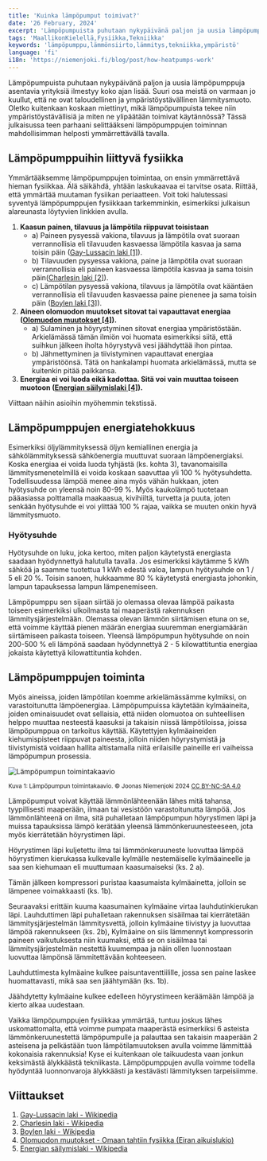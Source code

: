 ```yaml
---
title: 'Kuinka lämpöpumput toimivat?'
date: '26 February, 2024'
excerpt: 'Lämpöpumpuista puhutaan nykypäivänä paljon ja uusia lämpöpumppuja asentavia yrityksiä ilmestyy koko ajan lisää. Suuri osa meistä on varmaan jo ymmärtänyt, että ne ovat taloudellinen ja ympäristöystävällinen lämmitysmuoto. Oletko kuitenkaan koskaan miettinyt, mikä lämpöpumpuista tekee niin ympäristöystävällisiä ja miten ne ylipäätään toimivat käytännössä? Tässä julkaisussa teen parhaani selittääkseni lämpöpumppujen toiminnan mahdollisimman helposti ymmärrettävällä tavalla.'
tags: 'MaallikonKielellä,Fysiikka,Tekniikka'
keywords: 'lämpöpumppu,lämmönsiirto,lämmitys,tekniikka,ympäristö'
language: 'fi'
i18n: 'https://niemenjoki.fi/blog/post/how-heatpumps-work'
---
```


Lämpöpumpuista puhutaan nykypäivänä paljon ja uusia lämpöpumppuja asentavia yrityksiä ilmestyy koko ajan lisää. Suuri osa meistä on varmaan jo kuullut, että ne ovat taloudellinen ja ympäristöystävällinen lämmitysmuoto. Oletko kuitenkaan koskaan miettinyt, mikä lämpöpumpuista tekee niin ympäristöystävällisiä ja miten ne ylipäätään toimivat käytännössä? Tässä julkaisussa teen parhaani selittääkseni lämpöpumppujen toiminnan mahdollisimman helposti ymmärrettävällä tavalla.

## Lämpöpumppuihin liittyvä fysiikka

Ymmärtääksemme lämpöpumppujen toimintaa, on ensin ymmärrettävä hieman fysiikkaa. Älä säikähdä, yhtään laskukaavaa ei tarvitse osata. Riittää, että ymmärtää muutaman fysiikan periaatteen. Voit toki halutessasi syventyä lämpöpumppujen fysiikkaan tarkemminkin, esimerkiksi julkaisun alareunasta löytyvien linkkien avulla.

1. **Kaasun painen, tilavuus ja lämpötila riippuvat toisistaan**
   - a) Paineen pysyessä vakiona, tilavuus ja lämpötila ovat suoraan verrannollisia eli tilavuuden kasvaessa lämpötila kasvaa ja sama toisin päin ([Gay-Lussacin laki [1]](#viittaukset)).
   - b) Tilavuuden pysyessa vakiona, paine ja lämpötila ovat suoraan verrannollisia eli paineen kasvaessa lämpötila kasvaa ja sama toisin päin([Charlesin laki [2]](#viittaukset)).
   - c) Lämpötilan pysyessä vakiona, tilavuus ja lämpötila ovat kääntäen verrannollisia eli tilavuuden kasvaessa paine pienenee ja sama toisin päin ([Boylen laki [3]](#viittaukset)).
2. **Aineen olomuodon muutokset sitovat tai vapauttavat energiaa ([Olomuodon muutokset [4]](#viittaukset)).**
   - a) Sulaminen ja höyrystyminen sitovat energiaa ympäristöstään. Arkielämässä tämän ilmiön voi huomata esimerkiksi siitä, että suihkun jälkeen iholta höyrystyvä vesi jäähdyttää ihon pintaa.
   - b) Jähmettyminen ja tiivistyminen vapauttavat energiaa ympäristöönsä. Tätä on hankalampi huomata arkielämässä, mutta se kuitenkin pitää paikkansa.
3. **Energiaa ei voi luoda eikä kadottaa. Sitä voi vain muuttaa toiseen muotoon ([Energian säilymislaki [4]](#viittaukset)).**

Viittaan näihin asioihin myöhemmin tekstissä.

## Lämpöpumppujen energiatehokkuus

Esimerkiksi öljylämmityksessä öljyn kemiallinen energia ja sähkölämmityksessä sähköenergia muuttuvat suoraan lämpöenergiaksi. Koska energiaa ei voida luoda tyhjästä (ks. kohta 3), tavanomaisilla lämmitysmenetelmillä ei voida koskaan saavuttaa yli 100 % hyötysuhdetta. Todellisuudessa lämpöä menee aina myös vähän hukkaan, joten hyötysuhde on yleensä noin 80-99 %. Myös kaukolämpö tuotetaan pääasiassa polttamalla maakaasua, kivihiiltä, turvetta ja puuta, joten senkään hyötysuhde ei voi ylittää 100 % rajaa, vaikka se muuten onkin hyvä lämmitysmuoto.

<aside>
   <h3>Hyötysuhde</h3>
   <div>
      Hyötysuhde on luku, joka kertoo, miten paljon käytetystä energiasta saadaan hyödynnettyä halutulla tavalla. Jos esimerkiksi käytämme 5 kWh sähköä ja saamme tuotettua 1 kWh edestä valoa, lampun hyötysuhde on 1 / 5 eli 20 %. Toisin sanoen, hukkaamme 80 % käytetystä energiasta johonkin, lampun tapauksessa lampun lämpenemiseen.
   </div>
</aside>

Lämpöpumppu sen sijaan siirtää jo olemassa olevaa lämpöä paikasta toiseen esimerkiksi ulkoilmasta tai maaperästä rakennuksen lämmitysjärjestelmään. Olemassa olevan lämmön siirtämisen etuna on se, että voimme käyttää pienen määrän energiaa suuremman energiamäärän siirtämiseen paikasta toiseen. Yleensä lämpöpumpun hyötysuhde on noin 200-500 % eli lämpönä saadaan hyödynnettyä 2 - 5 kilowattituntia energiaa jokaista käytettyä kilowattituntia kohden.

## Lämpöpumppujen toiminta

Myös aineissa, joiden lämpötilan koemme arkielämässämme kylmiksi, on varastoitunutta lämpöenergiaa. Lämpöpumpuissa käytetään kylmäaineita, joiden ominaisuudet ovat sellaisia, että niiden olomuotoa on suhteellisen helppo muuttaa nesteestä kaasuksi ja takaisin niissä lämpötiloissa, joissa lämpöpumppua on tarkoitus käyttää. Käytettyjen kylmäaineiden kiehumispisteet riippuvat paineesta, jolloin niiden höyrystymistä ja tiivistymistä voidaan hallita altistamalla niitä erilaisille paineille eri vaiheissa lämpöpumpun prosessia.

<picture>
  <source srcset="/images/posts/kuinka-lampopumput-toimivat/lampopumppu_toimintakaavio.webp" type="image/webp" />
  <source srcset="/images/posts/kuinka-lampopumput-toimivat/lampopumppu_toimintakaavio.jpg" type="image/jpeg" />
  <img src="/images/posts/kuinka-lampopumput-toimivat/lampopumppu_toimintakaavio.jpg" alt="Lämpöpumpun toimintakaavio" style="max-width: calc(100vw - 4em)" loading="lazy"/>
</picture>

<sup>Kuva 1: Lämpöpumpun toimintakaavio. &copy; Joonas Niemenjoki 2024 [CC BY-NC-SA 4.0](https://creativecommons.org/licenses/by-nc-sa/4.0/deed.fi)</sup>

Lämpöpumput voivat käyttää lämmönlähteenään lähes mitä tahansa, tyypillisesti maaperään, ilmaan tai vesistöön varastoitunutta lämpöä. Jos lämmönlähteenä on ilma, sitä puhalletaan lämpöpumpun höyrystimen läpi ja muissa tapauksissa lämpö kerätään yleensä lämmönkeruunesteeseen, jota myös kierrätetään höyrystimen läpi.

Höyrystimen läpi kuljetettu ilma tai lämmönkeruuneste luovuttaa lämpöä höyrystimen kierukassa kulkevalle kylmälle nestemäiselle kylmäaineelle ja saa sen kiehumaan eli muuttumaan kaasumaiseksi (ks. 2 a).

Tämän jälkeen kompressori puristaa kaasumaista kylmäainetta, jolloin se lämpenee voimakkaasti (ks. 1b).

Seuraavaksi erittäin kuuma kaasumainen kylmäaine virtaa lauhdutinkierukan läpi. Lauhduttimen läpi puhalletaan rakennuksen sisäilmaa tai kierrätetään lämmitysjärjestelmän lämmitysvettä, jolloin kylmäaine tiivistyy ja luovuttaa lämpöä rakennukseen (ks. 2b), Kylmäaine on siis lämmennyt kompressorin paineen vaikutuksesta niin kuumaksi, että se on sisäilmaa tai lämmitysjärjestelmän nestettä kuumempaa ja näin ollen luonnostaan luovuttaa lämpönsä lämmitettävään kohteeseen.

Lauhduttimesta kylmäaine kulkee paisuntaventtiilille, jossa sen paine laskee huomattavasti, mikä saa sen jäähtymään (ks. 1b).

Jäähdytetty kylmäaine kulkee edelleen höyrystimeen keräämään lämpöä ja kierto alkaa uudestaan.

Vaikka lämpöpumppujen fysiikkaa ymmärtää, tuntuu joskus lähes uskomattomalta, että voimme pumpata maaperästä esimerkiksi 6 asteista lämmönkeruunestettä lämpöpumpulle ja palauttaa sen takaisin maaperään 2 asteisena ja pelkästään tuon lämpötilamuutoksen avulla voimme lämmittää kokonaisia rakennuksia! Kyse ei kuitenkaan ole taikuudesta vaan jonkun keksimästä älykkäästä tekniikasta. Lämpöpumppujen avulla voimme todella hyödyntää luonnonvaroja älykkäästi ja kestävästi lämmityksen tarpeisiimme.

## Viittaukset

1. [Gay-Lussacin laki - Wikipedia](https://fi.wikipedia.org/wiki/Gay-Lussacin_laki)
2. [Charlesin laki - Wikipedia](https://fi.wikipedia.org/wiki/Charlesin_laki)
3. [Boylen laki - Wikipedia](https://fi.wikipedia.org/wiki/Boylen_laki)
4. [Olomuodon muutokset - Omaan tahtiin fysiikka (Eiran aikuislukio)](https://fysiikka.omaantahtiin.com/etusivu/fysiikka-2/olomuodon-muutokset)
5. [Energian säilymislaki - Wikipedia](https://fi.wikipedia.org/wiki/Energian_s%C3%A4ilymislaki)
